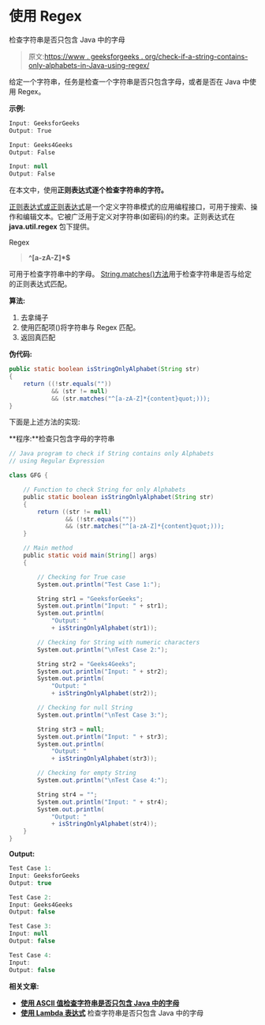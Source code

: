 # 使用 Regex

检查字符串是否只包含 Java 中的字母

> 原文:[https://www . geeksforgeeks . org/check-if-a-string-contains-only-alphabets-in-Java-using-regex/](https://www.geeksforgeeks.org/check-if-a-string-contains-only-alphabets-in-java-using-regex/)

给定一个字符串，任务是检查一个字符串是否只包含字母，或者是否在 Java 中使用 Regex。

**示例:**

```java
Input: GeeksforGeeks
Output: True

Input: Geeks4Geeks
Output: False

Input: null
Output: False

```

在本文中，使用**正则表达式逐个检查字符串的字符。**

[正则表达式或正则表达式](https://www.geeksforgeeks.org/regular-expressions-in-java/)是一个定义字符串模式的应用编程接口，可用于搜索、操作和编辑文本。它被广泛用于定义对字符串(如密码)的约束。正则表达式在 **java.util.regex** 包下提供。

Regex

> **^[a-zA-Z]*$**

可用于检查字符串中的字母。 [String.matches()方法](https://www.geeksforgeeks.org/java-lang-string-matches-java/)用于检查字符串是否与给定的正则表达式匹配。

**算法:**

1.  去拿绳子
2.  使用匹配项()将字符串与 Regex 匹配。
3.  返回真匹配

**伪代码:**

```java
public static boolean isStringOnlyAlphabet(String str)
{
    return ((!str.equals(""))
            && (str != null)
            && (str.matches("^[a-zA-Z]*{content}quot;)));
}
```

下面是上述方法的实现:

**程序:**检查只包含字母的字符串

```java
// Java program to check if String contains only Alphabets
// using Regular Expression

class GFG {

    // Function to check String for only Alphabets
    public static boolean isStringOnlyAlphabet(String str)
    {
        return ((str != null)
                && (!str.equals(""))
                && (str.matches("^[a-zA-Z]*{content}quot;)));
    }

    // Main method
    public static void main(String[] args)
    {

        // Checking for True case
        System.out.println("Test Case 1:");

        String str1 = "GeeksforGeeks";
        System.out.println("Input: " + str1);
        System.out.println(
            "Output: "
            + isStringOnlyAlphabet(str1));

        // Checking for String with numeric characters
        System.out.println("\nTest Case 2:");

        String str2 = "Geeks4Geeks";
        System.out.println("Input: " + str2);
        System.out.println(
            "Output: "
            + isStringOnlyAlphabet(str2));

        // Checking for null String
        System.out.println("\nTest Case 3:");

        String str3 = null;
        System.out.println("Input: " + str3);
        System.out.println(
            "Output: "
            + isStringOnlyAlphabet(str3));

        // Checking for empty String
        System.out.println("\nTest Case 4:");

        String str4 = "";
        System.out.println("Input: " + str4);
        System.out.println(
            "Output: "
            + isStringOnlyAlphabet(str4));
    }
}
```

**Output:**

```java
Test Case 1:
Input: GeeksforGeeks
Output: true

Test Case 2:
Input: Geeks4Geeks
Output: false

Test Case 3:
Input: null
Output: false

Test Case 4:
Input: 
Output: false

```

**相关文章:**

*   **[使用 ASCII 值检查字符串是否只包含 Java 中的字母](https://www.geeksforgeeks.org/check-if-a-string-contains-only-alphabets-in-java-using-ascii-values/)**
*   **[使用 Lambda 表达式](https://www.geeksforgeeks.org/check-if-a-string-contains-only-alphabets-in-java-using-lambda-expression/)** 检查字符串是否只包含 Java 中的字母